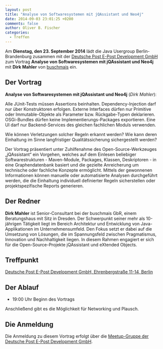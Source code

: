 ```yaml
---
layout: post
title: "Analyse von Softwaresystemen mit jQAssistant und Neo4j"
date: 2014-09-03 23:01:25 +0200
comments: false
author: Oliver B. Fischer
categories: 
  - Treffen
---
```



Am **Dienstag, den 23. September 2014** lädt die 
Java Usergroup Berlin-Brandenburg zusammen mit der
[Deutsche Post E-Post Development GmbH](http://www.epost.de) 
zum Vortrag **Analyse von Softwaresystemen mit jQAssistant und Neo4j** 
mit **Dirk Mahler**  von [buschmais](http://www.buschmais.de) ein.


## Der Vortrag

**Analyse von Softwaresystemen mit jQAssistant und Neo4j**
(*Dirk Mahler*):

Alle JUnit-Tests müssen Assertions beinhalten. Dependency-Injection
darf nur über Konstruktoren erfolgen. Externe Interfaces dürfen nur
Primitive oder Immutable-Objekte als Parameter bzw. Rückgabe-Typen
deklarieren. OSGi-Bundles dürfen keine Implementierungs-Packages
exportieren. Eine UI darf nur Backend-Services des gleichen fachlichen
Moduls verwenden.

Wie können Verletzungen solcher Regeln erkannt werden? Wie kann deren
Einhaltung im Sinne langfristiger Qualitätssicherung sichergestellt
werden?

Der Vortrag präsentiert unter Zuhilfenahme des Open-Source-Werkzeuges
„jQAssistant“ ein Vorgehen, welches auf dem Einlesen beliebiger
Softwarestrukturen - Maven-Module, Packages, Klassen, Deskriptoren -
in eine Graphendatenbank basiert und die gezielte Anreicherung um
technische oder fachliche Konzepte ermöglicht. Mittels der gewonnenen
Informationen können manuelle oder automatisierte Analysen
durchgeführt werden, die die Einhaltung individuell definierter Regeln
sicherstellen oder projektspezifische Reports generieren.

## Der Redner

**Dirk Mahler** 
ist Senior-Consultant bei der buschmais GbR, einem
Beratungshaus mit Sitz in Dresden. Der Schwerpunkt seiner mehr als
10-jährigen Tätigkeit liegt im Bereich Architektur und Entwicklung von
Java-Applikationen im Unternehmensumfeld. Den Fokus setzt er dabei auf
die Umsetzung von Lösungen, die im Spannungsfeld zwischen
Pragmatismus, Innovation und Nachhaltigkeit liegen. In diesem Rahmen
engagiert er sich für die Open-Source-Projekte jQAssistant und
eXtended Objects.

## Treffpunkt 

[Deutsche Post E-Post Development GmbH, Ehrenbergstraße 11-14, Berlin](https://www.google.com/maps/preview?f=q&hl=en&q=Ehrenbergstra%C3%9Fe+11-14,+Berlin,+de)

## Der Ablauf

- 19:00 Uhr Beginn des Vortrags

Anschließend gibt es die Möglichkeit für Networking und Plausch.

## Die Anmeldung

Die Anmeldung zu diesem Vortrag erfolgt über die [Meetup-Gruppe der
Deutsche Post E-Post Development GmbH](http://www.meetup.com/eposttechtalk/events/178560732/).








